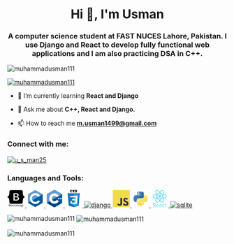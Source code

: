 <h1 align="center">Hi 👋, I'm Usman</h1>
<h3 align="center">A computer science student at FAST NUCES Lahore, Pakistan. I use Django and React to develop fully functional web applications and I am also practicing DSA in C++.</h3>

<p align="left"> <img src="https://komarev.com/ghpvc/?username=muhammadusman111&label=Profile%20views&color=0e75b6&style=flat" alt="muhammadusman111" /> </p>

<p align="left"> <a href="https://github.com/ryo-ma/github-profile-trophy"><img src="https://github-profile-trophy.vercel.app/?username=muhammadusman111" alt="muhammadusman111" /></a> </p>

- 🌱 I’m currently learning **React and Django**

- 💬 Ask me about **C++, React and Django.**

- 📫 How to reach me **m.usman1499@gmail.com**

<h3 align="left">Connect with me:</h3>
<p align="left">
<a href="https://instagram.com/u_s_man25" target="blank"><img align="center" src="https://raw.githubusercontent.com/rahuldkjain/github-profile-readme-generator/master/src/images/icons/Social/instagram.svg" alt="u_s_man25" height="30" width="40" /></a>
</p>

<h3 align="left">Languages and Tools:</h3>
<p align="left"> <a href="https://getbootstrap.com" target="_blank" rel="noreferrer"> <img src="https://raw.githubusercontent.com/devicons/devicon/master/icons/bootstrap/bootstrap-plain-wordmark.svg" alt="bootstrap" width="40" height="40"/> </a> <a href="https://www.cprogramming.com/" target="_blank" rel="noreferrer"> <img src="https://raw.githubusercontent.com/devicons/devicon/master/icons/c/c-original.svg" alt="c" width="40" height="40"/> </a> <a href="https://www.w3schools.com/cpp/" target="_blank" rel="noreferrer"> <img src="https://raw.githubusercontent.com/devicons/devicon/master/icons/cplusplus/cplusplus-original.svg" alt="cplusplus" width="40" height="40"/> </a> <a href="https://www.w3schools.com/css/" target="_blank" rel="noreferrer"> <img src="https://raw.githubusercontent.com/devicons/devicon/master/icons/css3/css3-original-wordmark.svg" alt="css3" width="40" height="40"/> </a> <a href="https://www.djangoproject.com/" target="_blank" rel="noreferrer"> <img src="https://cdn.worldvectorlogo.com/logos/django.svg" alt="django" width="40" height="40"/> </a> <a href="https://developer.mozilla.org/en-US/docs/Web/JavaScript" target="_blank" rel="noreferrer"> <img src="https://raw.githubusercontent.com/devicons/devicon/master/icons/javascript/javascript-original.svg" alt="javascript" width="40" height="40"/> </a> <a href="https://www.python.org" target="_blank" rel="noreferrer"> <img src="https://raw.githubusercontent.com/devicons/devicon/master/icons/python/python-original.svg" alt="python" width="40" height="40"/> </a> <a href="https://reactjs.org/" target="_blank" rel="noreferrer"> <img src="https://raw.githubusercontent.com/devicons/devicon/master/icons/react/react-original-wordmark.svg" alt="react" width="40" height="40"/> </a> <a href="https://www.sqlite.org/" target="_blank" rel="noreferrer"> <img src="https://www.vectorlogo.zone/logos/sqlite/sqlite-icon.svg" alt="sqlite" width="40" height="40"/> </a> </p>

<p><img align="left" src="https://github-readme-stats.vercel.app/api/top-langs?username=muhammadusman111&show_icons=true&locale=en&layout=compact" alt="muhammadusman111" /></p>

<p>&nbsp;<img align="center" src="https://github-readme-stats.vercel.app/api?username=muhammadusman111&show_icons=true&locale=en" alt="muhammadusman111" /></p>

<p><img align="center" src="https://github-readme-streak-stats.herokuapp.com/?user=muhammadusman111&" alt="muhammadusman111" /></p>

